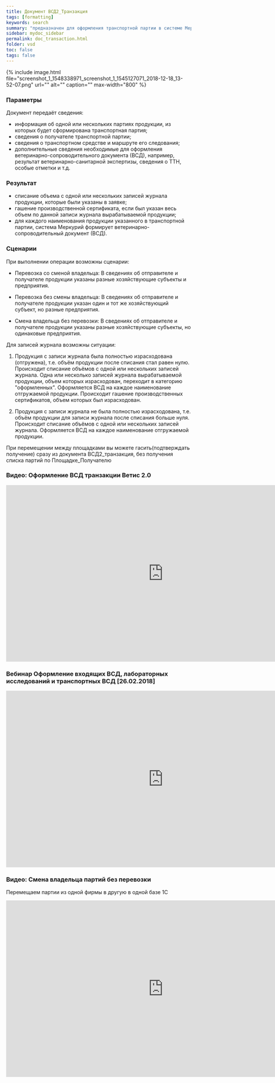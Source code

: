 ```yaml
---
title: Документ ВСД2_Транзакция
tags: [formatting]
keywords: search
summary: "предназначен для оформления транспортной партии в системе Меркурий."
sidebar: mydoc_sidebar
permalink: doc_transaction.html
folder: vsd
toc: false
tags: false
---
```


<style>
.result {
background-color: #000000;
border: 1px solid #dedede;
padding: 10px;
margin-top: 10px;
margin-bottom: 10px;
}
</style>


{% include image.html file="screenshot_1_1548338971_screenshot_1_1545127071_2018-12-18_13-52-07.png" url="" alt="" caption="" max-width="800" %}

### Параметры

Документ передаёт сведения:

* информация об одной или нескольких партиях продукции, из которых будет сформирована транспортная партия;
* сведения о получателе транспортной партии;
* сведения о транспортном средстве и маршруте его следования;
* дополнительные сведения необходимые для оформления ветеринарно-сопроводительного документа (ВСД), например, результат ветеринарно-санитарной экспертизы, сведения о ТТН, особые отметки и т.д.

### Результат

* списание объема с одной или нескольких записей журнала продукции, которые были указаны в заявке;
* гашение производственной сертификата, если был указан весь объем по данной записи журнала вырабатываемой продукции;
* для каждого наименования продукции указанного в транспортной партии, система Меркурий формирует ветеринарно-сопроводительный документ (ВСД).

### Cценарии
При выполнении операции возможны сценарии:

* Перевозка со сменой владельца: В сведениях об отправителе и получателе продукции указаны разные хозяйствующие субъекты и предприятия.

* Перевозка без смены владельца: В сведениях об отправителе и получателе продукции указан один и тот же хозяйствующий субъект, но разные предприятия.

* Смена владельца без перевозки: В сведениях об отправителе и получателе продукции указаны разные хозяйствующие субъекты, но одинаковые предприятия.

Для записей журнала возможны ситуации:

1. Продукция с записи журнала была полностью израсходована (отгружена), т.е. объём продукции после списания стал равен нулю.
Происходит списание объёмов с одной или нескольких записей журнала.
Одна или несколько записей журнала вырабатываемой продукции, объем которых израсходован, переходит в категорию "оформленных".
Оформляется ВСД на каждое наименование отгружаемой продукции.
Происходит гашение производственных сертификатов, объем которых был израсходован.

2. Продукция с записи журнала не была полностью израсходована, т.е. объём продукции для записи журнала после списания больше нуля.
Происходит списание объёмов с одной или нескольких записей журнала.
Оформляется ВСД на каждое наименование отгружаемой продукции.

При перемещении между площадками вы можете гасить(подтверждать получение) сразу из документа ВСД2_транзакция, без получения списка партий по Площадке_Получателю

### Видео: Оформление ВСД транзакции Ветис 2.0

<iframe width="854" height="480" src="https://www.youtube.com/embed/SOZu23Wwd1I?autoplay=1&rel=0" frameborder="0" allowfullscreen></iframe>

### Вебинар Оформление входящих ВСД, лабораторных исследований и транспортных ВСД [26.02.2018]

<iframe width="854" height="480" src="https://www.youtube.com/embed/AOomC2Lp_kE?rel=0" frameborder="0" allowfullscreen></iframe>

### Видео: Смена владельца партий без перевозки

Перемещаем партии из одной фирмы в другую в одной базе 1С

<iframe width="854" height="480" src="https://www.youtube.com/embed/Uw01YRLqdL8?rel=0" frameborder="0" allowfullscreen></iframe>